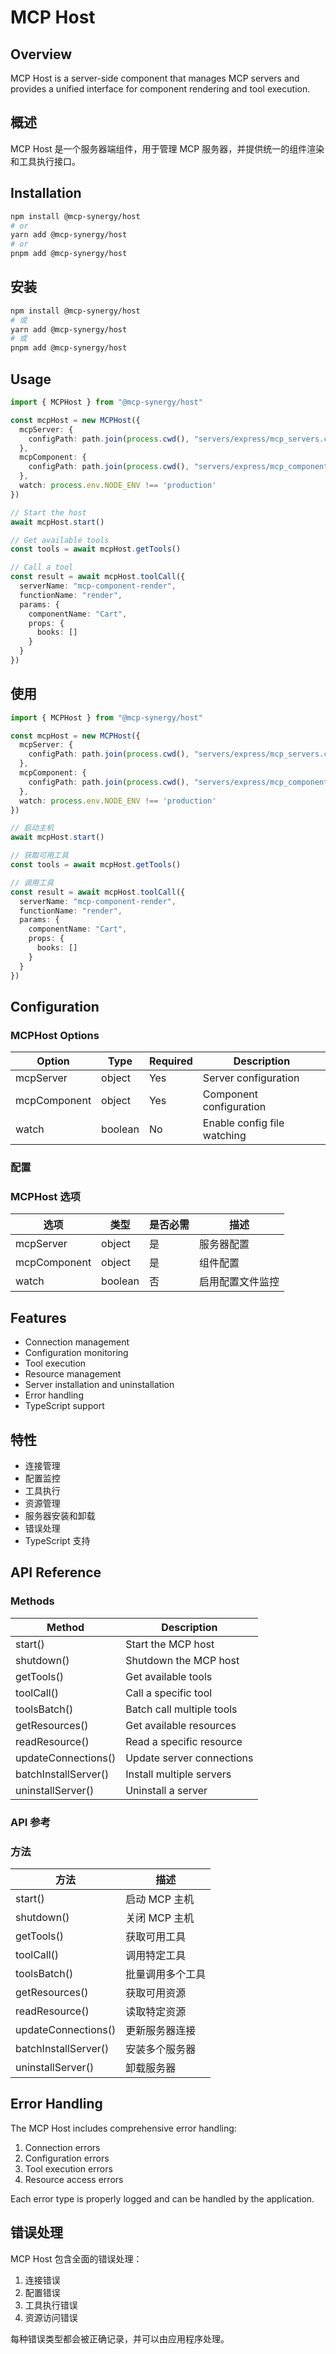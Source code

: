# MCP Host

## Overview

MCP Host is a server-side component that manages MCP servers and provides a unified interface for component rendering and tool execution.

## 概述

MCP Host 是一个服务器端组件，用于管理 MCP 服务器，并提供统一的组件渲染和工具执行接口。

## Installation

```bash
npm install @mcp-synergy/host
# or
yarn add @mcp-synergy/host
# or
pnpm add @mcp-synergy/host
```

## 安装

```bash
npm install @mcp-synergy/host
# 或
yarn add @mcp-synergy/host
# 或
pnpm add @mcp-synergy/host
```

## Usage

```typescript
import { MCPHost } from "@mcp-synergy/host"

const mcpHost = new MCPHost({
  mcpServer: {
    configPath: path.join(process.cwd(), "servers/express/mcp_servers.config.json")
  },
  mcpComponent: {
    configPath: path.join(process.cwd(), "servers/express/mcp_components.config.json")
  },
  watch: process.env.NODE_ENV !== 'production'
})

// Start the host
await mcpHost.start()

// Get available tools
const tools = await mcpHost.getTools()

// Call a tool
const result = await mcpHost.toolCall({
  serverName: "mcp-component-render",
  functionName: "render",
  params: {
    componentName: "Cart",
    props: {
      books: []
    }
  }
})
```

## 使用

```typescript
import { MCPHost } from "@mcp-synergy/host"

const mcpHost = new MCPHost({
  mcpServer: {
    configPath: path.join(process.cwd(), "servers/express/mcp_servers.config.json")
  },
  mcpComponent: {
    configPath: path.join(process.cwd(), "servers/express/mcp_components.config.json")
  },
  watch: process.env.NODE_ENV !== 'production'
})

// 启动主机
await mcpHost.start()

// 获取可用工具
const tools = await mcpHost.getTools()

// 调用工具
const result = await mcpHost.toolCall({
  serverName: "mcp-component-render",
  functionName: "render",
  params: {
    componentName: "Cart",
    props: {
      books: []
    }
  }
})
```

## Configuration

### MCPHost Options

| Option | Type | Required | Description |
|--------|------|----------|-------------|
| mcpServer | object | Yes | Server configuration |
| mcpComponent | object | Yes | Component configuration |
| watch | boolean | No | Enable config file watching |

### 配置

### MCPHost 选项

| 选项 | 类型 | 是否必需 | 描述 |
|--------|------|----------|-------------|
| mcpServer | object | 是 | 服务器配置 |
| mcpComponent | object | 是 | 组件配置 |
| watch | boolean | 否 | 启用配置文件监控 |

## Features

- Connection management
- Configuration monitoring
- Tool execution
- Resource management
- Server installation and uninstallation
- Error handling
- TypeScript support

## 特性

- 连接管理
- 配置监控
- 工具执行
- 资源管理
- 服务器安装和卸载
- 错误处理
- TypeScript 支持

## API Reference

### Methods

| Method | Description |
|--------|-------------|
| start() | Start the MCP host |
| shutdown() | Shutdown the MCP host |
| getTools() | Get available tools |
| toolCall() | Call a specific tool |
| toolsBatch() | Batch call multiple tools |
| getResources() | Get available resources |
| readResource() | Read a specific resource |
| updateConnections() | Update server connections |
| batchInstallServer() | Install multiple servers |
| uninstallServer() | Uninstall a server |

### API 参考

### 方法

| 方法 | 描述 |
|--------|-------------|
| start() | 启动 MCP 主机 |
| shutdown() | 关闭 MCP 主机 |
| getTools() | 获取可用工具 |
| toolCall() | 调用特定工具 |
| toolsBatch() | 批量调用多个工具 |
| getResources() | 获取可用资源 |
| readResource() | 读取特定资源 |
| updateConnections() | 更新服务器连接 |
| batchInstallServer() | 安装多个服务器 |
| uninstallServer() | 卸载服务器 |

## Error Handling

The MCP Host includes comprehensive error handling:

1. Connection errors
2. Configuration errors
3. Tool execution errors
4. Resource access errors

Each error type is properly logged and can be handled by the application.

## 错误处理

MCP Host 包含全面的错误处理：

1. 连接错误
2. 配置错误
3. 工具执行错误
4. 资源访问错误

每种错误类型都会被正确记录，并可以由应用程序处理。 